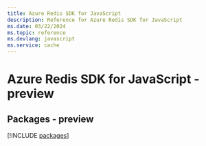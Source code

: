 ```yaml
---
title: Azure Redis SDK for JavaScript
description: Reference for Azure Redis SDK for JavaScript
ms.date: 03/22/2024
ms.topic: reference
ms.devlang: javascript
ms.service: cache
---
```

# Azure Redis SDK for JavaScript - preview
## Packages - preview
[!INCLUDE [packages](redis-index.md)]